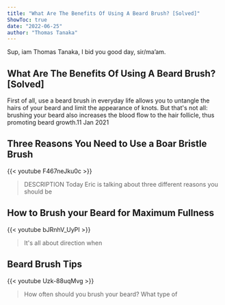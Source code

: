 ```yaml
---
title: "What Are The Benefits Of Using A Beard Brush? [Solved]"
ShowToc: true 
date: "2022-06-25"
author: "Thomas Tanaka" 
---
```


Sup, iam Thomas Tanaka, I bid you good day, sir/ma’am.
## What Are The Benefits Of Using A Beard Brush? [Solved]
 First of all, use a beard brush in everyday life allows you to untangle the hairs of your beard and limit the appearance of knots. But that's not all: brushing your beard also increases the blood flow to the hair follicle, thus promoting beard growth.11 Jan 2021

## Three Reasons You Need to Use a Boar Bristle Brush
{{< youtube F467neJku0c >}}
>DESCRIPTION Today Eric is talking about three different reasons you should be 

## How to Brush your Beard for Maximum Fullness
{{< youtube bJRnhV_UyPI >}}
>It's all about direction when 

## Beard Brush Tips
{{< youtube Uzk-88uqMvg >}}
>How often should you brush your beard? What type of 

